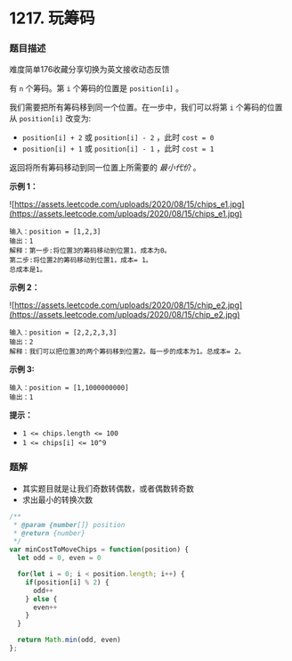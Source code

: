 # **1217. 玩筹码**

### 题目描述

难度简单176收藏分享切换为英文接收动态反馈

有 `n` 个筹码。第 `i` 个筹码的位置是 `position[i]` 。

我们需要把所有筹码移到同一个位置。在一步中，我们可以将第 `i` 个筹码的位置从 `position[i]` 改变为:

- `position[i] + 2` 或 `position[i] - 2` ，此时 `cost = 0`
- `position[i] + 1` 或 `position[i] - 1` ，此时 `cost = 1`

返回将所有筹码移动到同一位置上所需要的 *最小代价* 。

**示例 1：**

![https://assets.leetcode.com/uploads/2020/08/15/chips_e1.jpg](https://assets.leetcode.com/uploads/2020/08/15/chips_e1.jpg)

```
输入：position = [1,2,3]
输出：1
解释：第一步:将位置3的筹码移动到位置1，成本为0。
第二步:将位置2的筹码移动到位置1，成本= 1。
总成本是1。

```

**示例 2：**

![https://assets.leetcode.com/uploads/2020/08/15/chip_e2.jpg](https://assets.leetcode.com/uploads/2020/08/15/chip_e2.jpg)

```
输入：position = [2,2,2,3,3]
输出：2
解释：我们可以把位置3的两个筹码移到位置2。每一步的成本为1。总成本= 2。

```

**示例 3:**

```
输入：position = [1,1000000000]
输出：1

```

**提示：**

- `1 <= chips.length <= 100`
- `1 <= chips[i] <= 10^9`

### 题解

- 其实题目就是让我们奇数转偶数，或者偶数转奇数
- 求出最小的转换次数

```jsx
/**
 * @param {number[]} position
 * @return {number}
 */
var minCostToMoveChips = function(position) {
  let odd = 0, even = 0

  for(let i = 0; i < position.length; i++) {
    if(position[i] % 2) {
      odd++
    } else {
      even++
    }
  }

  return Math.min(odd, even)
};
```